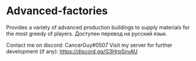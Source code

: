 # Advanced-factories
Provides a variety of advanced production buildings to supply materials for the most greedy of players. Доступен перевод на русский язык.

Contact me on discord: CancerGuy#0507
Visit my server for further development (if any): https://discord.gg/G3HrpSnyAU
